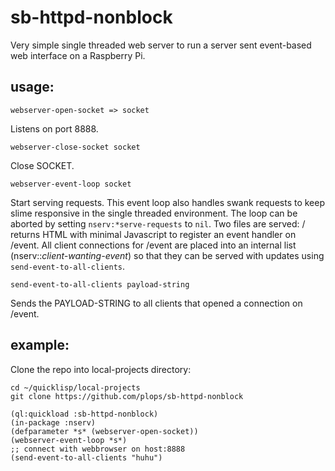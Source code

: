 # sb-httpd-nonblock

Very simple single threaded web server to run a server sent
event-based web interface on a Raspberry Pi.


## usage:

```webserver-open-socket => socket```

Listens on port 8888.

```webserver-close-socket socket```

Close SOCKET.

```webserver-event-loop socket```

Start serving requests. This event loop also handles swank requests to
keep slime responsive in the single threaded environment. The loop can
be aborted by setting `nserv:*serve-requests` to `nil`.  Two files are
served: / returns HTML with minimal Javascript to register an event
handler on /event. All client connections for /event are placed into
an internal list (nserv::*client-wanting-event*) so that they can be
served with updates using `send-event-to-all-clients`.


```send-event-to-all-clients payload-string```

Sends the PAYLOAD-STRING to all clients that opened a connection on /event.


## example:

Clone the repo into local-projects directory:
```
cd ~/quicklisp/local-projects
git clone https://github.com/plops/sb-httpd-nonblock
```

```common-lisp
(ql:quickload :sb-httpd-nonblock)
(in-package :nserv)
(defparameter *s* (webserver-open-socket))
(webserver-event-loop *s*)
;; connect with webbrowser on host:8888
(send-event-to-all-clients "huhu")
```